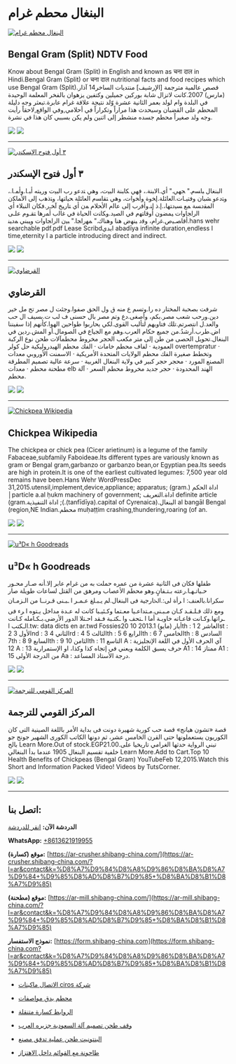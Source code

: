 # البنغال محطم غرام

<a href="https://swt.shibang-china.com/?l=ar&img&k=%D8%A7%D9%84%D8%A8%D9%86%D8%BA%D8%A7%D9%84+%D9%85%D8%AD%D8%B7%D9%85+%D8%BA%D8%B1%D8%A7%D9%85" target="_blank">![البنغال محطم غرام](http://static.shibang-china.com/all-800x300/1412.jpg)</a>

## Bengal Gram (Split) NDTV Food
Know about Bengal Gram (Split) in English and known as चना दाल in Hindi.Bengal Gram (Split) or चना दाल nutritional facts and food recipes which use Bengal Gram (Split).قصص عالمية مترجمة [الإرشيف] منتديات الساخر14 آذار (مارس) 2007.كانت لاتزال شابة بوركين جميلين وكتفين يزهوان بالفخر المعلمة الوحيدة في البلدة وام لولد بعمر الثانية عشرة وّلد نتيجة علاقة غرام عابرة.تبعثر وجه دليلة المحطم على القضبان وسيحدث هذا مراراً وتكراراً في أحلامي,وفي الواقع,لاحقاً رأيت وجه ولد صغيراً محطم جسده منشطر إلى اثنين ولم يكن بسببي كان هذا في نشرة.


<a href="https://whatsapp.shibangsoft.com/WhatsApp.php" target="_blank" title="WhatsApp">![](http://static.shibang-china.com/icon/whatsapp.png)</a> <a href="https://swt.shibang-china.com/?l=ar&icon&k=%D8%A7%D9%84%D8%A8%D9%86%D8%BA%D8%A7%D9%84+%D9%85%D8%AD%D8%B7%D9%85+%D8%BA%D8%B1%D8%A7%D9%85" target="_blank">![](http://static.shibang-china.com/icon/chat-ar.png)</a>

---

<a href="https://swt.shibang-china.com/?l=ar&img&k=%D8%A7%D9%84%D8%A8%D9%86%D8%BA%D8%A7%D9%84+%D9%85%D8%AD%D8%B7%D9%85+%D8%BA%D8%B1%D8%A7%D9%85" target="_blank">![٣ ﺃﻭل ﻓﺘﻭﺡ ﺍﻹﺴﻜﻨﺩﺭ](http://static.shibang-china.com/all-800x300/1486.jpg)</a>

## ٣ ﺃﻭل ﻓﺘﻭﺡ ﺍﻹﺴﻜﻨﺩﺭ
ﺍﻟﺒﻨﻐﺎل ﺒﺎﺴﻡ.&quot; ﺠﻬﻲ.&quot; ﺃﻱ.ﺍﻻﺒﻨﺔ.، ﻓﻬﻲ ﻜﺎﺒﻨﺔ ﺍﻟﺒﻴﺕ، ﻭﻫﻲ ﺘﺩﻋﻭ ﺭﺏ ﺍﻟﺒﻴﺕ ﻭﺭﺒﺘﻪ ﺃﺒ.ﺎ.ﻭﺃﻤ.ﺎ.، ﻭﺘﺩﻋﻭ ﺸﺒﺎﻥ ﻭﻓﺘﻴـﺎﺕ.ﺍﻟﻌﺎﺌﻠﺔ.ﺇﺨﻭﺓ ﻭﺃﺨﻭﺍﺕ، ﻭﻫﻲ ﺘﻘﺎﺴﻡ ﺍﻟﻌﺎﺌﻠﺔ ﺤﻴﺎﺘﻬﺎ، ﻭﺘﺫﻫﺏ ﺇﻟﻰ ﺍﻷﻤﺎﻜﻥ ﺍﻟﻤﻘﺩﺴﺔ ﻤﻊ ﺴﻴﺩﺘﻬﺎ،.ﺇ.ﺫ ﺇﻨ.ﻭﺃﻗﺭﺏ ﺇﻟﻰ ﻋﺎﻟﻡ ﺍﻷﺤﻼﻡ ﻤﻥ ﺃﻱ ﺘﺎﺭﻴﺦ ﺁﺨـﺭ.ﻓﻜﺎﻥ ﺍﻟﻨﺒﻼﺀ ﺃﻱ ﺍﻟﺭﺍﺠﺎﻭﺍﺕ ﻴﻤﻀﻭﻥ ﺃﻭﻗﺎﺘﻬﻡ ﻓﻲ ﺍﻟﺼﻴﺩ.ﻭﻜﺎﻨﺕ ﺍﻟﺤﻴﺎﺓ ﻓﻲ ﻏﺎﻟﺏ ﺃﻤﺭﻫﺎ ﺘﻘـﻭﻡ ﻋﻠـﻰ ﺃﻗﺎﺼـﻴﺹ.ﻏﺭﺍﻡ، ﻭﻗﺩ ﻴﻨﻬﺽ ﻫﻨﺎ ﻭﻫﻨﺎﻙ.&quot; ﻤﻬﺭﺍﺠﺎ.&quot; ﺒﻴﻥ ﺍﻟﺭﺍﺠﺎﻭﺍﺕ ﻭﻴﺒﻨﻲ ﻤﺩﻴﻨ.hans wehr searchable pdf.pdf Lease Scribdابدي abadīya infinite duration,endless ا time,eternity ا a particle introducing direct and indirect.


<a href="https://whatsapp.shibangsoft.com/WhatsApp.php" target="_blank" title="WhatsApp">![](http://static.shibang-china.com/icon/whatsapp.png)</a> <a href="https://swt.shibang-china.com/?l=ar&icon&k=%D8%A7%D9%84%D8%A8%D9%86%D8%BA%D8%A7%D9%84+%D9%85%D8%AD%D8%B7%D9%85+%D8%BA%D8%B1%D8%A7%D9%85" target="_blank">![](http://static.shibang-china.com/icon/chat-ar.png)</a>

---

<a href="https://swt.shibang-china.com/?l=ar&img&k=%D8%A7%D9%84%D8%A8%D9%86%D8%BA%D8%A7%D9%84+%D9%85%D8%AD%D8%B7%D9%85+%D8%BA%D8%B1%D8%A7%D9%85" target="_blank">![القرضاوي](http://static.shibang-china.com/all-800x300/113.jpg)</a>

## القرضاوي
شرفت بصحبة المختار ده را.وتسم ع منه ق ول الحق صفوا.وجئت ل مصر تح مل خير دين.ورحب شعب مصر.بكم، وأصغى.دع وتم مصر بال حسنى ف لب ت.بسيف ال حب والعد.ل انتصرتم.تلك فتاويهم لتأليب القوى.لكي يحاربوا طواحين الهوا.كأنهم إذا سفيننا اض.طرب.أرشدُ.من جميع حكام العرب.وهم مع الجياع في الصومال.أو المش.ردين في البنغال.تحويل الحصى من طن إلى متر مكعب الحجر مخروط محطمآلات طحن نوع الركبة العمودية &middot; لفاف محطم خامات &middot; الفك محطم الهيدروليكية حل كولر overtempratur &middot; وتخطط صغيرة الفك محطم الولايات المتحدة الأمريكية &middot; الاسمنت الأوروبي معدات المصنع المورد &middot; محجر حجر كبير في ولاية البنغال الغربية &middot; سرعة عالية تصميم المطرقة مطحنة محطم &middot; معدات elb الهند المحدودة &middot; حجر جديد مخروط محطم السعر &middot; آلة محطم.


<a href="https://whatsapp.shibangsoft.com/WhatsApp.php" target="_blank" title="WhatsApp">![](http://static.shibang-china.com/icon/whatsapp.png)</a> <a href="https://swt.shibang-china.com/?l=ar&icon&k=%D8%A7%D9%84%D8%A8%D9%86%D8%BA%D8%A7%D9%84+%D9%85%D8%AD%D8%B7%D9%85+%D8%BA%D8%B1%D8%A7%D9%85" target="_blank">![](http://static.shibang-china.com/icon/chat-ar.png)</a>

---

<a href="https://swt.shibang-china.com/?l=ar&img&k=%D8%A7%D9%84%D8%A8%D9%86%D8%BA%D8%A7%D9%84+%D9%85%D8%AD%D8%B7%D9%85+%D8%BA%D8%B1%D8%A7%D9%85" target="_blank">![Chickpea Wikipedia](http://static.shibang-china.com/all-800x300/85.jpg)</a>

## Chickpea Wikipedia
The chickpea or chick pea (Cicer arietinum) is a legume of the family Fabaceae,subfamily Faboideae.Its different types are variously known as gram or Bengal gram,garbanzo or garbanzo bean,or Egyptian pea.Its seeds are high in protein.It is one of the earliest cultivated legumes: 7,500 year old remains have been.Hans Wehr WordPressDec 31,2015.utensil,implement,device,appliance; apparatus; (gram.) اداة الحكم │particle a.al ḥukm machinery of government; اداة.التعريف definite article (gram.اداة التنفيذية ;(.(tanfīdīya).capital of Cyrenaica).البنغال al bangāl Bengal (region,NE Indian.محطم muḥaṭṭim crashing,thundering,roaring (of an.


<a href="https://whatsapp.shibangsoft.com/WhatsApp.php" target="_blank" title="WhatsApp">![](http://static.shibang-china.com/icon/whatsapp.png)</a> <a href="https://swt.shibang-china.com/?l=ar&icon&k=%D8%A7%D9%84%D8%A8%D9%86%D8%BA%D8%A7%D9%84+%D9%85%D8%AD%D8%B7%D9%85+%D8%BA%D8%B1%D8%A7%D9%85" target="_blank">![](http://static.shibang-china.com/icon/chat-ar.png)</a>

---

<a href="https://swt.shibang-china.com/?l=ar&img&k=%D8%A7%D9%84%D8%A8%D9%86%D8%BA%D8%A7%D9%84+%D9%85%D8%AD%D8%B7%D9%85+%D8%BA%D8%B1%D8%A7%D9%85" target="_blank">![u³D« h Goodreads](http://static.shibang-china.com/all-800x300/1026.jpg)</a>

## u³D« h Goodreads
ﻃﻔﻠﻬﺎ ﻓﻜﺎن ﻓﻰ اﻟﺜﺎﻧﻴﺔ ﻋﺸﺮة ﻣﻦ ﻋﻤﺮه ﺣﻤﻠﺖ ﺑﻪ ﻣﻦ ﻏﺮام ﻋﺎﺑﺮ إﻻ.أﻧﻪ ﺻـﺎر ﻣﺤـﻮر ﺣـﻴﺎﺗـﻬـﺎ.رﻋﺘﻪ ﺑـﺘـﻔﺎنٍ.وﻫﻮ ﻣﺤﻄﻢ اﻷﻋﺼﺎب وﻣﺮﻫﻖ ﻣﻦ اﻟﻘﺘﻞ ﻟﺴﺎﻋﺎت ﻃﻮﻳﻠﺔ ﺻﺎر ﺳﻜﺮاﻧﺎ.ﺑﺎﻟﻌﻨﻒ: ا ﺮأة ﻟﻰ:.اﳋﺎرﺟﻴﺔ ﻓﻰ اﻟﺒﻨﻐﺎل.ﻟﻢ ﻳـﺒـﻠﻎ ﻋـﻤـﺮ ا ـﺒـﻨﻰ ﻗـﺮﻧــﺎ ﻣﻦ اﻟـﺰﻣـﺎن وﻣﻊ ذﻟﻚ ﻓـﻠـﻘـﺪ ﻛـﺎن ﻣـﺒـﻨﻰ.ﻣـﺘﺪاﻋـﻴﺎ ﻣﻌـﺘﻤﺎ وﻛـﺌﻴـﺒﺎ ﻛﺎﻧﺖ ﻟﻪ ﻋـﺪة ﻣﺪاﺧﻞ ﻳـﺘﻮه ا ﺮء ﻓﻰ ـﺮاﺗﻬﺎ.وﻛـﺎﻧﺖ ﻗﺎﻋـﺎﺗﻪ ﺧﺎوﻳـﺔ أﻣﺎ ا ـﺘﺤﻒ وا ـﻜﺘـﺒﺔ ﻓـﻘﺪ اﺣـﺘﻼ اﻟﺪور اﻷرﺿﻰ.ﺑـﻜـﺎﻣﻠﻪ ﻛـﺎﻧﺖ اﻟـﻜﺘﺐ ا.tw: data dicts en ar.twd Fossies20 أيار (مايو) 2013.1 10th : العاشر 2 1st : الأول 3 2nd : الثاني 4 3rd : الثالث 5 4th : الرابع 6 5th : الخامس 7 6th : السادس 8 7th : السابع 9 8th : الثامن 10 9th : التاسع 11 A : آي الحرف الأول في اللغة الإنجليزية 12 A : حرف يسبق الكلمة ويعني في إتجاه كذا وكذا، او الإستمرارية 13 A1 : ممتاز 14 A1 : من الدرجة الأولى 15 Aa : درجة الأستاذ المساعد.


<a href="https://whatsapp.shibangsoft.com/WhatsApp.php" target="_blank" title="WhatsApp">![](http://static.shibang-china.com/icon/whatsapp.png)</a> <a href="https://swt.shibang-china.com/?l=ar&icon&k=%D8%A7%D9%84%D8%A8%D9%86%D8%BA%D8%A7%D9%84+%D9%85%D8%AD%D8%B7%D9%85+%D8%BA%D8%B1%D8%A7%D9%85" target="_blank">![](http://static.shibang-china.com/icon/chat-ar.png)</a>

---

<a href="https://swt.shibang-china.com/?l=ar&img&k=%D8%A7%D9%84%D8%A8%D9%86%D8%BA%D8%A7%D9%84+%D9%85%D8%AD%D8%B7%D9%85+%D8%BA%D8%B1%D8%A7%D9%85" target="_blank">![المركز القومي للترجمة](http://static.shibang-china.com/all-800x300/1016.jpg)</a>

## المركز القومي للترجمة
قصة «تشون هيانج» قصة حب كورية شهيرة دونت فى بداية الأمر باللغة الصينية التى كان الكوريون يستعملونها حتى القرن الخامس عشر، ثم دونها الكاتب الكورى الشهير جونج جو بالح Learn More.Out of stock.EGP21.00.تبني الرواية حدثها الغرامي تاريخيا على خلفية تقسيم البنغال 1905 عندما بدأ البنغالي Learn More.Add to Cart.Top 10 Health Benefits of Chickpeas (Bengal Gram) YouTubeFeb 12,2015.Watch this Short and Information Packed Video! Videos by TutsCorner.


<a href="https://whatsapp.shibangsoft.com/WhatsApp.php" target="_blank" title="WhatsApp">![](http://static.shibang-china.com/icon/whatsapp.png)</a> <a href="https://swt.shibang-china.com/?l=ar&icon&k=%D8%A7%D9%84%D8%A8%D9%86%D8%BA%D8%A7%D9%84+%D9%85%D8%AD%D8%B7%D9%85+%D8%BA%D8%B1%D8%A7%D9%85" target="_blank">![](http://static.shibang-china.com/icon/chat-ar.png)</a>

---
## اتصل بنا:

**الدردشة الآن:** [انقر للدردشة](https://swt.shibang-china.com?l=ar&contact&k=%D8%A7%D9%84%D8%A8%D9%86%D8%BA%D8%A7%D9%84+%D9%85%D8%AD%D8%B7%D9%85+%D8%BA%D8%B1%D8%A7%D9%85)

**WhatsApp:**  [+8613621919955](https://whatsapp.shibangsoft.com/WhatsApp.php)

**موقع (كسارة):** [https://ar-crusher.shibang-china.com/](https://ar-crusher.shibang-china.com/?l=ar&contact&k=%D8%A7%D9%84%D8%A8%D9%86%D8%BA%D8%A7%D9%84+%D9%85%D8%AD%D8%B7%D9%85+%D8%BA%D8%B1%D8%A7%D9%85)

**موقع (مطحنة):** [https://ar-mill.shibang-china.com/](https://ar-mill.shibang-china.com/?l=ar&contact&k=%D8%A7%D9%84%D8%A8%D9%86%D8%BA%D8%A7%D9%84+%D9%85%D8%AD%D8%B7%D9%85+%D8%BA%D8%B1%D8%A7%D9%85)

**نموذج الاستفسار:** [https://form.shibang-china.com](https://form.shibang-china.com?l=ar&contact&k=%D8%A7%D9%84%D8%A8%D9%86%D8%BA%D8%A7%D9%84+%D9%85%D8%AD%D8%B7%D9%85+%D8%BA%D8%B1%D8%A7%D9%85)

* [الاتصال ماكينات ciros شركة](../28/%D8%A7%D9%84%D8%A7%D8%AA%D8%B5%D8%A7%D9%84%20%D9%85%D8%A7%D9%83%D9%8A%D9%86%D8%A7%D8%AA%20ciros%20%D8%B4%D8%B1%D9%83%D8%A9.md)

* [محطم يدق مواصفات](../27/%D9%85%D8%AD%D8%B7%D9%85%20%D9%8A%D8%AF%D9%82%20%D9%85%D9%88%D8%A7%D8%B5%D9%81%D8%A7%D8%AA.md)

* [الروابط كسارة متنقلة](../29/%D8%A7%D9%84%D8%B1%D9%88%D8%A7%D8%A8%D8%B7%20%D9%83%D8%B3%D8%A7%D8%B1%D8%A9%20%D9%85%D8%AA%D9%86%D9%82%D9%84%D8%A9.md)

* [وقف طحن تصميم آلة السعودية جزيره العرب](../26/%D9%88%D9%82%D9%81%20%D8%B7%D8%AD%D9%86%20%D8%AA%D8%B5%D9%85%D9%8A%D9%85%20%D8%A2%D9%84%D8%A9%20%D8%A7%D9%84%D8%B3%D8%B9%D9%88%D8%AF%D9%8A%D8%A9%20%D8%AC%D8%B2%D9%8A%D8%B1%D9%87%20%D8%A7%D9%84%D8%B9%D8%B1%D8%A8.md)

* [البنتونيت طحن عملية تدفق مصنع](../26/%D8%A7%D9%84%D8%A8%D9%86%D8%AA%D9%88%D9%86%D9%8A%D8%AA%20%D8%B7%D8%AD%D9%86%20%D8%B9%D9%85%D9%84%D9%8A%D8%A9%20%D8%AA%D8%AF%D9%81%D9%82%20%D9%85%D8%B5%D9%86%D8%B9.md)

* [طاحونة مع القوائم داخل الاهتزاز](../27/%D8%B7%D8%A7%D8%AD%D9%88%D9%86%D8%A9%20%D9%85%D8%B9%20%D8%A7%D9%84%D9%82%D9%88%D8%A7%D8%A6%D9%85%20%D8%AF%D8%A7%D8%AE%D9%84%20%D8%A7%D9%84%D8%A7%D9%87%D8%AA%D8%B2%D8%A7%D8%B2.md)